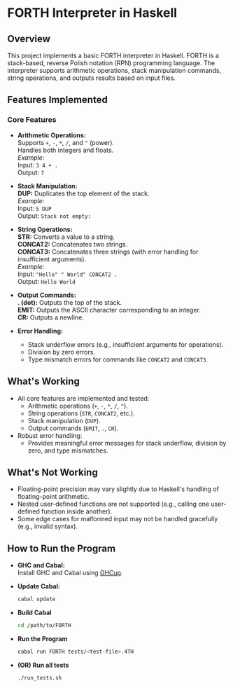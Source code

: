 # FORTH Interpreter in Haskell

## Overview

This project implements a basic FORTH interpreter in Haskell. FORTH is a stack-based, reverse Polish notation (RPN) programming language. The interpreter supports arithmetic operations, stack manipulation commands, string operations, and outputs results based on input files.

## Features Implemented

### Core Features

- **Arithmetic Operations:**  
  Supports `+`, `-`, `*`, `/`, and `^` (power).  
  Handles both integers and floats.  
  *Example:*  
  Input: `3 4 + .`  
  Output: `7`

- **Stack Manipulation:**  
  **DUP:** Duplicates the top element of the stack.  
  *Example:*  
  Input: `5 DUP`  
  Output: `Stack not empty:`

- **String Operations:**  
  **STR:** Converts a value to a string.  
  **CONCAT2:** Concatenates two strings.  
  **CONCAT3:** Concatenates three strings (with error handling for insufficient arguments).  
  *Example:*  
  Input: `"Hello" " World" CONCAT2 .`  
  Output: `Hello World`

- **Output Commands:**  
  **. (dot):** Outputs the top of the stack.  
  **EMIT:** Outputs the ASCII character corresponding to an integer.  
  **CR:** Outputs a newline.

- **Error Handling:**  
  - Stack underflow errors (e.g., insufficient arguments for operations).  
  - Division by zero errors.  
  - Type mismatch errors for commands like `CONCAT2` and `CONCAT3`.

## What's Working

- All core features are implemented and tested:
  - Arithmetic operations (`+`, `-`, `*`, `/`, `^`).
  - String operations (`STR`, `CONCAT2`, etc.).
  - Stack manipulation (`DUP`).
  - Output commands (`EMIT`, `.`, `CR`).
- Robust error handling:
  - Provides meaningful error messages for stack underflow, division by zero, and type mismatches.

## What's Not Working

- Floating-point precision may vary slightly due to Haskell's handling of floating-point arithmetic.
- Nested user-defined functions are not supported (e.g., calling one user-defined function inside another).
- Some edge cases for malformed input may not be handled gracefully (e.g., invalid syntax).

## How to Run the Program

- **GHC and Cabal:**  
  Install GHC and Cabal using [GHCup](https://www.haskell.org/ghcup/).

- **Update Cabal:**  
  ```bash
  cabal update

- **Build Cabal**
  ```bash
  cd /path/to/FORTH

- **Run the Program**
  ```bash
  cabal run FORTH tests/<test-file>.4TH

- **(OR) Run all tests**
  ```bash
  ./run_tests.sh
